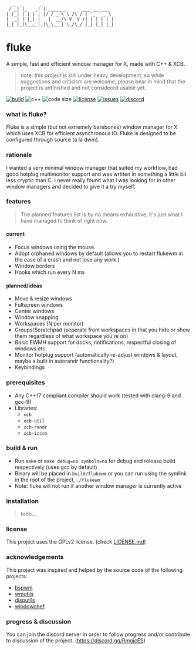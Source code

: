 ```
  __ _       _
 / _| |_   _| | _______      ___ __ ___
| |_| | | | | |/ / _ \ \ /\ / | '_ ` _ \
|  _| | |_| |   |  __/\ V  V /| | | | | |
|_| |_|\__,_|_|\_\___| \_/\_/ |_| |_| |_|
```

# fluke
A simple, fast and efficient window manager for X, made with C++ & XCB.

> note: this project is still under heavy development, so while suggestions and critisism are welcome, please bear in mind that the project is unfinished and not considered usable yet.

[![build](https://img.shields.io/travis/Jackojc/flukewm.svg?style=flat)](https://travis-ci.org/Jackojc/flukewm)
![c++](https://img.shields.io/badge/c%2B%2B-%3E%3D17-blue.svg?style=flat)
![code size](https://img.shields.io/github/languages/code-size/Jackojc/flukewm.svg)
[![license](https://img.shields.io/github/license/Jackojc/flukewm.svg?style=flat)](./LICENSE)
[![issues](https://img.shields.io/github/issues/Jackojc/flukewm.svg?style=flat)](https://github.com/Jackojc/flukewm/issues)
[![discord](https://img.shields.io/discord/537732103765229590.svg?label=discord&style=flat)](https://discord.gg/RmgjcES)
### what is fluke?
Fluke is a simple (but not extremely barebones) window manager for X which uses XCB for efficient asynchronous IO. Fluke is designed to be configured through source (á la dwm).

### rationale
I wanted a very minimal window manager that suited my workflow, had good hotplug multimonitor support and was written in something a little bit less cryptic than C. I never really found what I was looking for in other window managers and decided to give it a try myself.

### features
> The planned features list is by no means exhaustive, it's just what I have managed to think of right now.

#### current
- Focus windows using the mouse.
- Adopt orphaned windows by default (allows you to restart flukewm in the case of a crash and not lose any work.)
- Window borders
- Hooks which run every N ms

#### planned/ideas
- Move & resize windows
- Fullscreen windows
- Center windows
- Window snapping
- Workspaces (N per monitor)
- Groups/Scratchpad (seperate from workspaces in that you hide or show them regardless of what workspace you're on)
- _Basic_ EWMH support for docks, notifications, respectful closing of windows etc.
- Monitor hotplug support (automatically re-adjust windows & layout, maybe a built in autorandr functionality?)
- Keybindings

### prerequisites
- Any C++17 compliant compiler should work (tested with clang-9 and gcc-9)
- Libraries:
	- `xcb`
	- `xcb-util`
	- `xcb-randr`
	- `xcb-icccm`

### build & run
- Run `make` or `make debug=no symbols=no` for debug and release build respectively (uses gcc by default)
- Binary will be placed in `build/flukewm` or you can run using the symlink in the root of the project, `./flukewm`
- Note: fluke will not run if another window manager is currently active

### installation
> todo...

### license
This project uses the GPLv2 license. (check [LICENSE.md](LICENSE.md))

### acknowledgements
This project was inspired and helped by the source code of the following projects:
- [bspwm](https://github.com/baskerville/bspwm)
- [wmutils](https://github.com/wmutils/core)
- [disputils](https://github.com/tudurom/disputils)
- [windowchef](https://github.com/tudurom/windowchef)

### progress & discussion
You can join the discord server in order to follow progress and/or contribute to discussion of the project. (https://discord.gg/RmgjcES)

